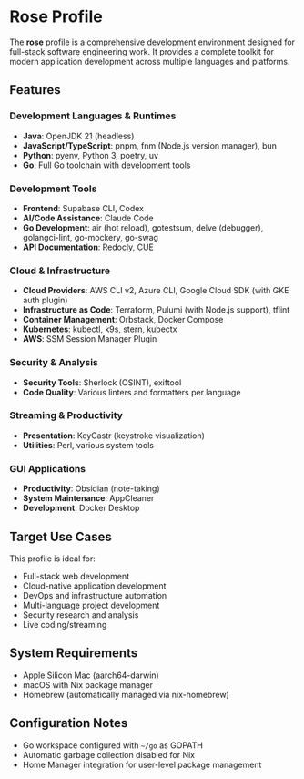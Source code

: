 # Rose Profile

The **rose** profile is a comprehensive development environment designed for full-stack software engineering work. It provides a complete toolkit for modern application development across multiple languages and platforms.

## Features

### Development Languages & Runtimes

- **Java**: OpenJDK 21 (headless)
- **JavaScript/TypeScript**: pnpm, fnm (Node.js version manager), bun
- **Python**: pyenv, Python 3, poetry, uv
- **Go**: Full Go toolchain with development tools

### Development Tools

- **Frontend**: Supabase CLI, Codex
- **AI/Code Assistance**: Claude Code
- **Go Development**: air (hot reload), gotestsum, delve (debugger), golangci-lint, go-mockery, go-swag
- **API Documentation**: Redocly, CUE

### Cloud & Infrastructure

- **Cloud Providers**: AWS CLI v2, Azure CLI, Google Cloud SDK (with GKE auth plugin)
- **Infrastructure as Code**: Terraform, Pulumi (with Node.js support), tflint
- **Container Management**: Orbstack, Docker Compose
- **Kubernetes**: kubectl, k9s, stern, kubectx
- **AWS**: SSM Session Manager Plugin

### Security & Analysis

- **Security Tools**: Sherlock (OSINT), exiftool
- **Code Quality**: Various linters and formatters per language

### Streaming & Productivity

- **Presentation**: KeyCastr (keystroke visualization)
- **Utilities**: Perl, various system tools

### GUI Applications

- **Productivity**: Obsidian (note-taking)
- **System Maintenance**: AppCleaner
- **Development**: Docker Desktop

## Target Use Cases

This profile is ideal for:

- Full-stack web development
- Cloud-native application development
- DevOps and infrastructure automation
- Multi-language project development
- Security research and analysis
- Live coding/streaming

## System Requirements

- Apple Silicon Mac (aarch64-darwin)
- macOS with Nix package manager
- Homebrew (automatically managed via nix-homebrew)

## Configuration Notes

- Go workspace configured with `~/go` as GOPATH
- Automatic garbage collection disabled for Nix
- Home Manager integration for user-level package management

